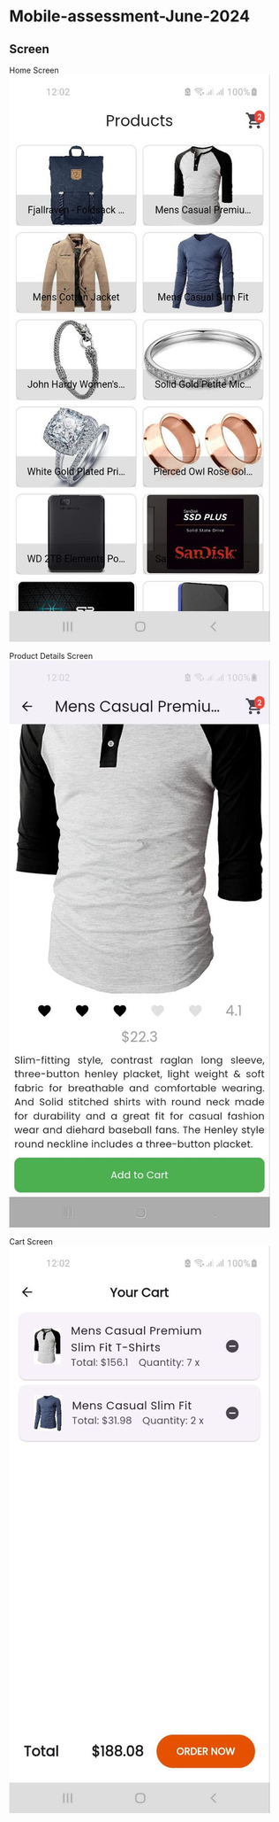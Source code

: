 # Mobile-assessment-June-2024


## Screen
Home Screen
![App UI](/home.jpg)

Product Details Screen
![App UI](/product-detail.jpg)

Cart Screen
![App UI](/cart.jpg)
